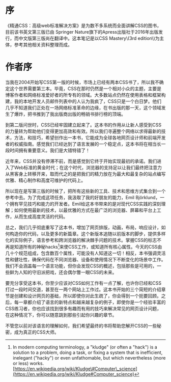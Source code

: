 # 序

《精通CSS：高级web标准解决方案》是为数不多系统而全面讲解CSS的图书，目前该书英文第三版已由 Springer Nature旗下的Apress出版社于2016年出版发行，而中文版第三版尚在翻译中。这本笔记是以CSS Mastery\\(3rd edition\\)为主体，参考其他相关资料整理而成。

# 

# 作者序

当我在2004开始写CSS第一版的时候，市场上已经有两本CSS书了，所以我不确定这个世界需要第三本。毕竟，CSS在那时仍然是一个相对小众的主题，主要是博客作者和网络标准爱好者的所专有的领域。大多数站点仍然在使用表格和框架构建，我的本地开发人员邮件列表中的人认为我疯了，CSS只是一个白日梦。他们几乎不知道我们正处在一场网络标准革命的边缘，在书出版的那一天，这个领域发生了爆炸，把书推到了我出版商出版的畅销书排行榜的顶端。

到第二版问世时，CSS已经牢固建立起来了。这本书的作用从让新人感受到CSS的力量转为帮助他们变得更加高效和有效。所以我们寻遍整个网络以求得最新的技术，方法，和技巧，希望创作出一本书，它能成为全球各地网页设计师和前端开发者的权威指南。感觉我们已经达到了语言发展的一个稳定点，这本书将在相当长一段时间拥有重要意义。我们是大错特错了！

近年来，CSS并没有停滞不前，而是感觉到它终于开始实现最初的承诺。我们进入了Web标准的黄金时代；在这个时代，浏览器的支持足以让我们最终把注意力从黑客身上转移开来，取而代之的是把我们的精力放在为最大和最复杂的站点编写优雅、精心制作和高度可维护的代码上。

所以现在是写第三版的时候了，把所有这些新的工具、技术和思维方式集合到一个参考中去。为了完成这项任务，我汲取了我的好朋友的能力，Emil Björklund，一个拥有罕见技巧和能力的开发者。Emil给这本书带来的是对现代CSS实践的深刻理解；如何使用最新的技术，以最优雅的方式在最广泛的浏览器、屏幕和平台上工作，从而生成高度灵活的代码。

总之，我们几乎彻底重写了这本书，增加了网页排版，动画，布局，响应设计，如何构造你的代码，以及更多的新篇章。这个新版本追随以前版本的脚步，提供多样化的实际例子，语言参考和跨浏览器的解决棘手问题的技术。掌握CSS的标志不再是知道所有的神秘hacks[^1]来使CSS工作，或知道所有核心属性。今天的CSS由几十个规范组成，包含数百个属性，可能没有人知道这一切！相反，本书强调灵活性和健壮性，确保代码在不同浏览器、设备和使用情况下不断变化的场景中工作。我们不会涵盖每一个语言功能，但你会发现CSS的概述，包括那些是可用的，一些鲜为人知的守旧派把戏，还会偶尔瞥一眼CSS的未来。

要充分享受这本书，你至少应该对CSS如何工作有一点了解，也许你已经和CSS打过一段时间交道，甚至在一两个网站上工作过。这本书开始的三个简短的介绍章节是创建和设计网页的基础，所以即使你对此生疏了，你会得到一个扼要回顾。之后，每一章都介绍了语言的新特点和越来越复杂的例子，即使你是一个经验丰富的CSS练习者，你也应该找到很多有趣而有用的技巧来解决常见的网页设计问题，在这种情况下，你可以随意跳到那些引起你兴趣的章节。

不管您以前对该语言的理解如何，我们希望最终的书将帮助您解开CSS的一些秘密，成为真正的CSS大师。

[^1]: In modern computing terminology, a "kludge" \(or often a "hack"\) is a solution to a problem, doing a task, or fixing a system that is inefficient, inelegant \("hacky"\) or even unfathomable, but which nevertheless \(more or less\) works.[https://en.wikipedia.org/wiki/Kludge\#Computer\_science](https://en.wikipedia.org/wiki/Kludge#Computer_science)

